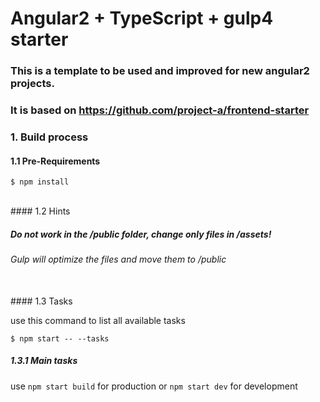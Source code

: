 # Angular2 + TypeScript + gulp4 starter

### This is a template to be used and improved for new angular2 projects.
### It is based on https://github.com/project-a/frontend-starter

### 1. Build process

#### 1.1 Pre-Requirements

```
$ npm install
```

<br>
#### 1.2 Hints

##### Do not work in the /public folder, change only files in /assets!
###### Gulp will optimize the files and move them to /public

<br>
#### 1.3 Tasks

use this command to list all available tasks

```
$ npm start -- --tasks
```

##### 1.3.1 Main tasks

use `npm start build` for production or `npm start dev` for development
